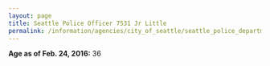 ```yaml
---
layout: page
title: Seattle Police Officer 7531 Jr Little
permalink: /information/agencies/city_of_seattle/seattle_police_department/copbook/7531/
---
```


**Age as of Feb. 24, 2016:** 36
